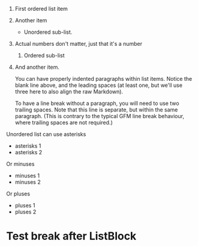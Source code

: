 1. First ordered list item
2. Another item
    * Unordered sub-list. 
3. Actual numbers don't matter, just that it's a number
    1. Ordered sub-list
4. And another item.

    You can have properly indented paragraphs within list items. Notice the blank line above, and the leading spaces (at least one, but we'll use three here to also align the raw Markdown).

    To have a line break without a paragraph, you will need to use two trailing spaces.
    Note that this line is separate, but within the same paragraph.
    (This is contrary to the typical GFM line break behaviour, where trailing spaces are not required.)

Unordered list can use asterisks
* asterisks 1
* asterisks 2

Or minuses 
- minuses 1
- minuses 2

Or pluses
+ pluses 1
+ pluses 2

# Test break after ListBlock